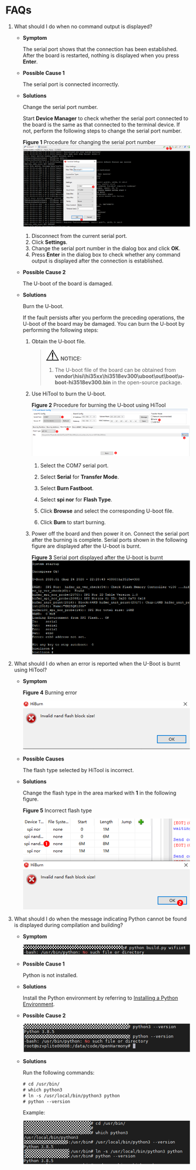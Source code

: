 # FAQs<a name="EN-US_TOPIC_0000001053942318"></a>

1.  What should I do when no command output is displayed?
    -   **Symptom**

        The serial port shows that the connection has been established. After the board is restarted, nothing is displayed when you press  **Enter**.

    -   **Possible Cause 1**

        The serial port is connected incorrectly.

    -   **Solutions**

        Change the serial port number.

        Start  **Device Manager**  to check whether the serial port connected to the board is the same as that connected to the terminal device. If not, perform the following steps to change the serial port number.

        **Figure  1**  Procedure for changing the serial port number<a name="fig16441825145717"></a>  
        ![](figures/procedure-for-changing-the-serial-port-number-4.png "procedure-for-changing-the-serial-port-number-4")

        1.  Disconnect from the current serial port.
        2.  Click  **Settings**.
        3.  Change the serial port number in the dialog box and click  **OK**.
        4.  Press  **Enter**  in the dialog box to check whether any command output is displayed after the connection is established.

    -   **Possible Cause 2**

        The U-boot of the board is damaged.

    -   **Solutions**

        Burn the U-boot.

        If the fault persists after you perform the preceding operations, the U-boot of the board may be damaged. You can burn the U-boot by performing the following steps:

        1.  Obtain the U-boot file.

            >![](public_sys-resources/icon-notice.gif) **NOTICE:** 
            >1.  The U-boot file of the board can be obtained from  **vendor\\hisi\\hi35xx\\hi3518ev300\\uboot\\out\\boot\\u-boot-hi3518ev300.bin**  in the open-source package.

        2.  Use HiTool to burn the U-boot.

            **Figure  2**  Procedure for burning the U-boot using HiTool<a name="fig53981233378"></a>  
            ![](figures/procedure-for-burning-the-u-boot-using-hitool.png "procedure-for-burning-the-u-boot-using-hitool")

            1. Select the COM7 serial port.

            2. Select  **Serial**  for  **Transfer Mode**.

            3. Select  **Burn Fastboot**.

            4. Select  **spi nor**  for  **Flash Type**.

            5. Click  **Browse**  and select the corresponding U-boot file.

            6. Click  **Burn**  to start burning.

        3.  Power off the board and then power it on. Connect the serial port after the burning is complete. Serial ports shown in the following figure are displayed after the U-boot is burnt.

            **Figure  3**  Serial port displayed after the U-boot is burnt<a name="fig103992331776"></a>  
            ![](figures/serial-port-displayed-after-the-u-boot-is-burnt-5.png "serial-port-displayed-after-the-u-boot-is-burnt-5")



2.  What should I do when an error is reported when the U-Boot is burnt using HiTool?
    -   **Symptom**

        **Figure  4**  Burning error<a name="fig466354874016"></a>  
        

        ![](figures/en-us_image_0000001054421058.png)

    -   **Possible Causes**

        The flash type selected by HiTool is incorrect.

    -   **Solutions**

        Change the flash type in the area marked with  **1**  in the following figure.

        **Figure  5**  Incorrect flash type<a name="fig64931910194212"></a>  
        

        ![](figures/en-us_image_0000001053941057.png)


3.  What should I do when the message indicating Python cannot be found is displayed during compilation and building?
    -   **Symptom**

        ![](figures/en-us_image_0000001054476115.png)


    -   **Possible Cause 1**

        Python is not installed.

    -   **Solutions**

        Install the Python environment by referring to  [Installing a Python Environment](setting-up-a-development-environment-1.md#section918195118487).

    -   **Possible Cause 2**

        ![](figures/en-us_image_0000001054876092.png)

    -   **Solutions**

        Run the following commands:

        ```
        # cd /usr/bin/
        # which python3
        # ln -s /usr/local/bin/python3 python
        # python --version
        ```

        Example:

        ![](figures/en-us_image_0000001055194682.png)



